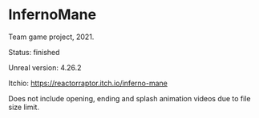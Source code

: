 # InfernoMane
Team game project, 2021. 

Status: finished

Unreal version: 4.26.2

Itchio: https://reactorraptor.itch.io/inferno-mane

Does not include opening, ending and splash animation videos due to file size limit.
